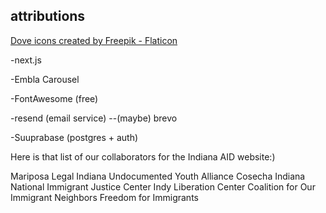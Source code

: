 ## attributions

<a href="https://www.flaticon.com/free-icons/dove" title="dove icons">Dove icons created by Freepik - Flaticon</a>

-next.js

-Embla Carousel

-FontAwesome (free)

-resend (email service)
--(maybe) brevo

-Suuprabase (postgres + auth)

Here is that list of our collaborators for the Indiana AID website:)

Mariposa Legal
Indiana Undocumented Youth Alliance
Cosecha Indiana
National Immigrant Justice Center
Indy Liberation Center
Coalition for Our Immigrant Neighbors
Freedom for Immigrants
